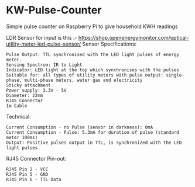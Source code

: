 # KW-Pulse-Counter
Simple pulse counter on Raspberry Pi to give household KWH readings 

LDR Sensor for input is this :- 
https://shop.openenergymonitor.com/optical-utility-meter-led-pulse-sensor/
Sensor Specifications:

    Pulse Output: TTL synchronised with the LED light pulses of energy meter.
    Sensing Spectrum: IR to Light
    Indicator: LED light at the top which synchronises with the pulses
    Suitable for: all types of utility meters with pulse output: single-phase, multi-phase meters, water gas and electricity
    Sticky attachment 
    Power supply: 3.3V - 5V 
    Diameter: 22mm 
    RJ45 Connector
    1m Cable

Technical:

    Current Consumption - no Pulse (sensor in darkness): 0mA
    Current Consumption - Pulse: 5.3mA for duration of pulse (standard meter 100ms)
    Output: Positive pulses output in TTL, is synchronized with the LED light pulses.

RJ45 Connector Pin-out:

    RJ45 Pin 2 - VCC
    RJ45 Pin 5 - GND
    RJ45 Pin 6 - TTL Data


